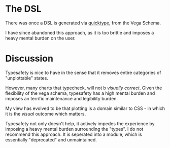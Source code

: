 # The DSL

There was once a DSL is generated via [quicktype](https://quicktype.io), from the Vega Schema.

I have since abandoned this approach, as it is too brittle and imposes a heavy mental burden on the user.

# Discussion
Typesafety is nice to have in the sense that it removes entire categories of "unplottable" states.

However, many charts that typecheck, will not b _visually correct_. Given the flexibility of the vega schema, typesafety has a high mental burden and imposes an terrific maintenance and legibility burden.

My view has evolved to be that plotting is a domain similar to CSS - in which it is the _visual_ outcome which matters.

Typesafety not only doesn't help, it actively impedes the experience by imposing a heavy mental burden surrounding the "types". I do not recommend this approach. It is seperated into a module, which is essentially "deprecated" and unmaintained.